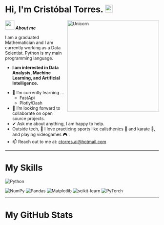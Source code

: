 # Hi, I'm Cristóbal Torres. <img src="https://media.giphy.com/media/hvRJCLFzcasrR4ia7z/giphy.gif" width="25px">

<img align="right" width=300px alt="Unicorn" src="https://c.tenor.com/GN73MKBawZYAAAAi/busy-cute.gif" />

<img src="https://media.giphy.com/media/ObNTw8Uzwy6KQ/giphy.gif" width="30px">&nbsp;***About me***

I am a graduated Mathematician and I am currently working as a Data Scientist. Python is my main programming language. 
* **I am interested in Data Analysis, Machine Learning, and Artificial Intelligence.**
- 🌱 I’m currently learning ...
  - FastApi
  - Plotly/Dash
- 👯 I’m looking forward to collaborate on open source projects.
- ✔ Ask me about anything, I am happy to help.
- Outside tech, 💜 I love practicing sports like calisthenics 🤸 and karate 🥋, and playing videogames 🎮 . <br>
- 📫 Reach out to me at: <a href="ctorres.ai@hotmail.com">ctorres.ai@hotmail.com</a>


---------------------------------------------------------------------------------------------------------------------

# My Skills

![Python](https://img.shields.io/badge/python-3670A0?style=for-the-badge&logo=python&logoColor=ffdd54)

![NumPy](https://img.shields.io/badge/numpy-%23013243.svg?style=for-the-badge&logo=numpy&logoColor=white)
![Pandas](https://img.shields.io/badge/pandas-%23150458.svg?style=for-the-badge&logo=pandas&logoColor=white)
![Matplotlib](https://img.shields.io/badge/Matplotlib-%23ffffff.svg?style=for-the-badge&logo=Matplotlib&logoColor=black)
![scikit-learn](https://img.shields.io/badge/scikit--learn-%23F7931E.svg?style=for-the-badge&logo=scikit-learn&logoColor=white)
![PyTorch](https://img.shields.io/badge/PyTorch-%23EE4C2C.svg?style=for-the-badge&logo=PyTorch&logoColor=white)


---------------------------------------------------------------------------------------------------------------------

# My GitHub Stats

